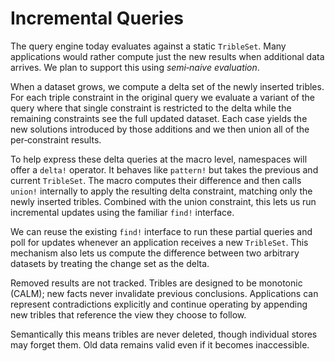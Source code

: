 # Incremental Queries

The query engine today evaluates against a static `TribleSet`. Many
applications would rather compute just the new results when additional
data arrives. We plan to support this using *semi‑naive evaluation*.

When a dataset grows, we compute a delta set of the newly inserted
tribles. For each triple constraint in the original query we evaluate a
variant of the query where that single constraint is restricted to the
delta while the remaining constraints see the full updated dataset. Each
case yields the new solutions introduced by those additions and we then
union all of the per‑constraint results.

To help express these delta queries at the macro level, namespaces will
offer a `delta!` operator. It behaves like `pattern!` but takes the
previous and current `TribleSet`. The macro computes their difference
and then calls `union!` internally to apply the resulting delta
constraint, matching only the newly inserted tribles. Combined with the
union constraint, this lets us run incremental updates using the familiar
`find!` interface.

We can reuse the existing `find!` interface to run these partial queries
and poll for updates whenever an application receives a new `TribleSet`.
This mechanism also lets us compute the difference between two arbitrary
datasets by treating the change set as the delta.

Removed results are not tracked. Tribles are designed to be monotonic
(CALM); new facts never invalidate previous conclusions. Applications can
represent contradictions explicitly and continue operating by appending
new tribles that reference the view they choose to follow.

Semantically this means tribles are never deleted, though individual
stores may forget them. Old data remains valid even if it becomes
inaccessible.
